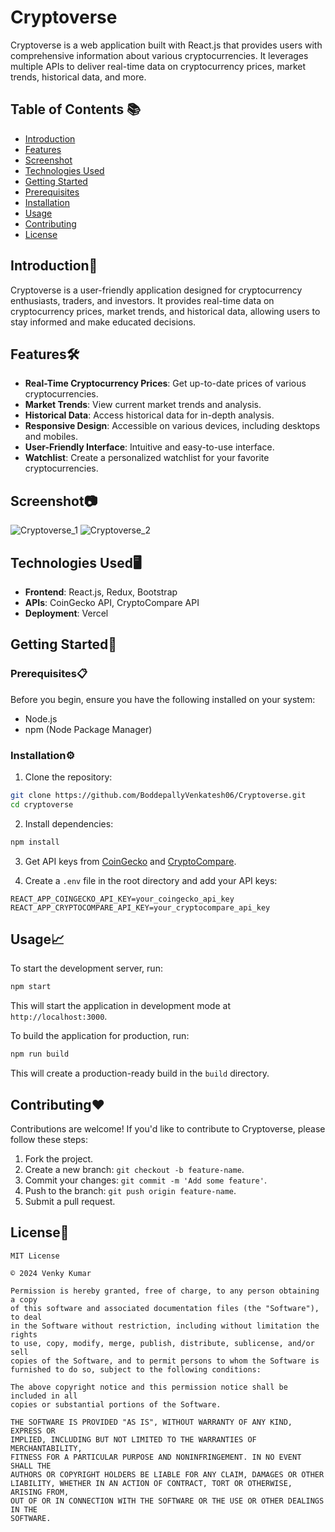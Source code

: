 # Cryptoverse

Cryptoverse is a web application built with React.js that provides users with comprehensive information about various cryptocurrencies. It leverages multiple APIs to deliver real-time data on cryptocurrency prices, market trends, historical data, and more.

## Table of Contents 📚

- [Introduction](#introduction)
- [Features](#features)
- [Screenshot](#screenshot)
- [Technologies Used](#technologies-used)
- [Getting Started](#getting-started)
- [Prerequisites](#prerequisites)
- [Installation](#installation)
- [Usage](#usage)
- [Contributing](#contributing)
- [License](#license)

## Introduction🚀

Cryptoverse is a user-friendly application designed for cryptocurrency enthusiasts, traders, and investors. It provides real-time data on cryptocurrency prices, market trends, and historical data, allowing users to stay informed and make educated decisions.

## Features🛠️

- **Real-Time Cryptocurrency Prices**: Get up-to-date prices of various cryptocurrencies.
- **Market Trends**: View current market trends and analysis.
- **Historical Data**: Access historical data for in-depth analysis.
- **Responsive Design**: Accessible on various devices, including desktops and mobiles.
- **User-Friendly Interface**: Intuitive and easy-to-use interface.
- **Watchlist**: Create a personalized watchlist for your favorite cryptocurrencies.

## Screenshot📷

![Cryptoverse_1](https://github.com/BoddepallyVenkatesh06/Cryptoverse/blob/main/Screenshot_1.png)
![Cryptoverse_2](https://github.com/BoddepallyVenkatesh06/Cryptoverse/blob/main/Screenshot_2.png)

## Technologies Used🖥️

- **Frontend**: React.js, Redux, Bootstrap
- **APIs**: CoinGecko API, CryptoCompare API
- **Deployment**: Vercel

## Getting Started🎯

### Prerequisites📋

Before you begin, ensure you have the following installed on your system:
- Node.js
- npm (Node Package Manager)

### Installation⚙️

1. Clone the repository:

```bash
git clone https://github.com/BoddepallyVenkatesh06/Cryptoverse.git
cd cryptoverse
```

2. Install dependencies:

```bash
npm install
```

3. Get API keys from [CoinGecko](https://www.coingecko.com/en/api) and [CryptoCompare](https://min-api.cryptocompare.com/documentation).

4. Create a `.env` file in the root directory and add your API keys:

```
REACT_APP_COINGECKO_API_KEY=your_coingecko_api_key
REACT_APP_CRYPTOCOMPARE_API_KEY=your_cryptocompare_api_key
```

## Usage📈

To start the development server, run:

```bash
npm start
```

This will start the application in development mode at `http://localhost:3000`.

To build the application for production, run:

```bash
npm run build
```

This will create a production-ready build in the `build` directory.

## Contributing❤️

Contributions are welcome! If you'd like to contribute to Cryptoverse, please follow these steps:

1. Fork the project.
2. Create a new branch: `git checkout -b feature-name`.
3. Commit your changes: `git commit -m 'Add some feature'`.
4. Push to the branch: `git push origin feature-name`.
5. Submit a pull request.

## License📝

```
MIT License

© 2024 Venky Kumar

Permission is hereby granted, free of charge, to any person obtaining a copy
of this software and associated documentation files (the "Software"), to deal
in the Software without restriction, including without limitation the rights
to use, copy, modify, merge, publish, distribute, sublicense, and/or sell
copies of the Software, and to permit persons to whom the Software is
furnished to do so, subject to the following conditions:

The above copyright notice and this permission notice shall be included in all
copies or substantial portions of the Software.

THE SOFTWARE IS PROVIDED "AS IS", WITHOUT WARRANTY OF ANY KIND, EXPRESS OR
IMPLIED, INCLUDING BUT NOT LIMITED TO THE WARRANTIES OF MERCHANTABILITY,
FITNESS FOR A PARTICULAR PURPOSE AND NONINFRINGEMENT. IN NO EVENT SHALL THE
AUTHORS OR COPYRIGHT HOLDERS BE LIABLE FOR ANY CLAIM, DAMAGES OR OTHER
LIABILITY, WHETHER IN AN ACTION OF CONTRACT, TORT OR OTHERWISE, ARISING FROM,
OUT OF OR IN CONNECTION WITH THE SOFTWARE OR THE USE OR OTHER DEALINGS IN THE
SOFTWARE.
```
